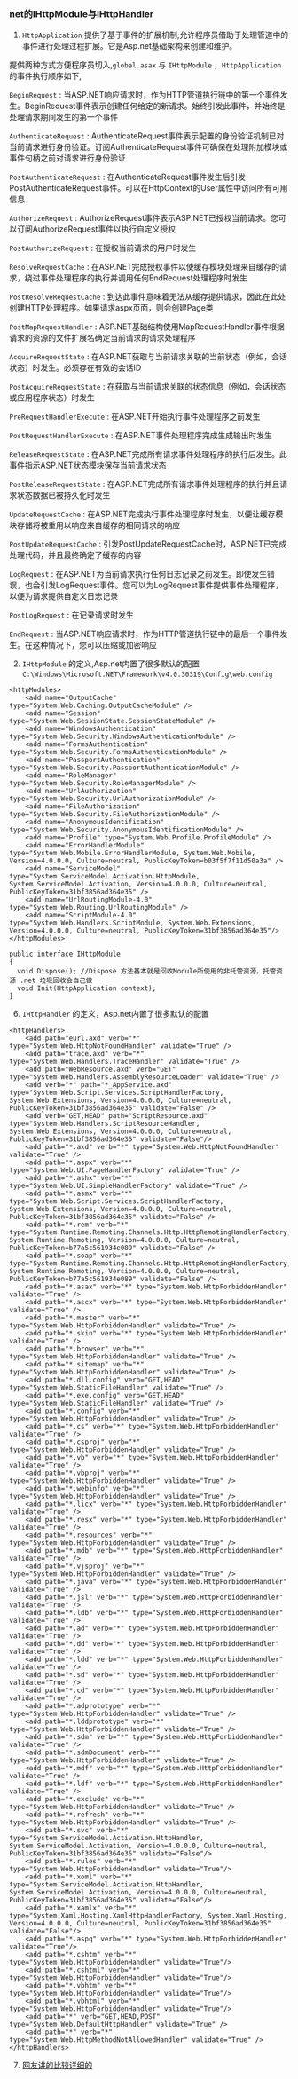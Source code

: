 ### net的IHttpModule与IHttpHandler

1. `HttpApplication` 提供了基于事件的扩展机制,允许程序员借助于处理管道中的事件进行处理过程扩展。它是Asp.net基础架构来创建和维护。

提供两种方式方便程序员切入,`global.asax` 与 `IHttpModule` ，`HttpApplication` 的事件执行顺序如下,

`BeginRequest` : 当ASP.NET响应请求时，作为HTTP管道执行链中的第一个事件发生。BeginRequest事件表示创建任何给定的新请求。始终引发此事件，并始终是处理请求期间发生的第一个事件

`AuthenticateRequest` :  AuthenticateRequest事件表示配置的身份验证机制已对当前请求进行身份验证。订阅AuthenticateRequest事件可确保在处理附加模块或事件句柄之前对请求进行身份验证

`PostAuthenticateRequest` : 在AuthenticateRequest事件发生后引发PostAuthenticateRequest事件。可以在HttpContext的User属性中访问所有可用信息

`AuthorizeRequest` : AuthorizeRequest事件表示ASP.NET已授权当前请求。您可以订阅AuthorizeRequest事件以执行自定义授权

`PostAuthorizeRequest` : 在授权当前请求的用户时发生

`ResolveRequestCache` : 在ASP.NET完成授权事件以使缓存模块处理来自缓存的请求，绕过事件处理程序的执行并调用任何EndRequest处理程序时发生

`PostResolveRequestCache` : 到达此事件意味着无法从缓存提供请求，因此在此处创建HTTP处理程序。如果请求aspx页面，则会创建Page类

`PostMapRequestHandler` : ASP.NET基础结构使用MapRequestHandler事件根据请求的资源的文件扩展名确定当前请求的请求处理程序

`AcquireRequestState` : 在ASP.NET获取与当前请求关联的当前状态（例如，会话状态）时发生。必须存在有效​​的会话ID

`PostAcquireRequestState` : 在获取与当前请求关联的状态信息（例如，会话状态或应用程序状态）时发生

`PreRequestHandlerExecute` : 在ASP.NET开始执行事件处理程序之前发生

`PostRequestHandlerExecute` : 在ASP.NET事件处理程序完成生成输出时发生

`ReleaseRequestState` : 在ASP.NET完成所有请求事件处理程序的执行后发生。此事件指示ASP.NET状态模块保存当前请求状态

`PostReleaseRequestState` : 在ASP.NET完成所有请求事件处理程序的执行并且请求状态数据已被持久化时发生

`UpdateRequestCache` : 在ASP.NET完成执行事件处理程序时发生，以便让缓存模块存储将被重用以响应来自缓存的相同请求的响应

`PostUpdateRequestCache` : 引发PostUpdateRequestCache时，ASP.NET已完成处理代码，并且最终确定了缓存的内容

`LogRequest` : 在ASP.NET为当前请求执行任何日志记录之前发生。即使发生错误，也会引发LogRequest事件。您可以为LogRequest事件提供事件处理程序，以便为请求提供自定义日志记录

`PostLogRequest` : 在记录请求时发生

`EndRequest` : 当ASP.NET响应请求时，作为HTTP管道执行链中的最后一个事件发生。在这种情况下，您可以压缩或加密响应


2. `IHttpModule` 的定义,Asp.net内置了很多默认的配置 `C:\Windows\Microsoft.NET\Framework\v4.0.30319\Config\web.config`

```
<httpModules>
    <add name="OutputCache" type="System.Web.Caching.OutputCacheModule" />
    <add name="Session" type="System.Web.SessionState.SessionStateModule" />
    <add name="WindowsAuthentication" type="System.Web.Security.WindowsAuthenticationModule" />
    <add name="FormsAuthentication" type="System.Web.Security.FormsAuthenticationModule" />
    <add name="PassportAuthentication" type="System.Web.Security.PassportAuthenticationModule" />
    <add name="RoleManager" type="System.Web.Security.RoleManagerModule" />
    <add name="UrlAuthorization" type="System.Web.Security.UrlAuthorizationModule" />
    <add name="FileAuthorization" type="System.Web.Security.FileAuthorizationModule" />
    <add name="AnonymousIdentification" type="System.Web.Security.AnonymousIdentificationModule" />
    <add name="Profile" type="System.Web.Profile.ProfileModule" />
    <add name="ErrorHandlerModule" type="System.Web.Mobile.ErrorHandlerModule, System.Web.Mobile, Version=4.0.0.0, Culture=neutral, PublicKeyToken=b03f5f7f11d50a3a" />
    <add name="ServiceModel" type="System.ServiceModel.Activation.HttpModule, System.ServiceModel.Activation, Version=4.0.0.0, Culture=neutral, PublicKeyToken=31bf3856ad364e35" />
    <add name="UrlRoutingModule-4.0" type="System.Web.Routing.UrlRoutingModule" />
    <add name="ScriptModule-4.0" type="System.Web.Handlers.ScriptModule, System.Web.Extensions, Version=4.0.0.0, Culture=neutral, PublicKeyToken=31bf3856ad364e35"/>
</httpModules>
```

```
public interface IHttpModule
{
  void Dispose(); //Dispose 方法基本就是回收Module所使用的非托管资源，托管资源 .net 垃圾回收会自己做
  void Init(HttpApplication context);
}
```


6. `IHttpHandler` 的定义，Asp.net内置了很多默认的配置

```
<httpHandlers>
    <add path="eurl.axd" verb="*" type="System.Web.HttpNotFoundHandler" validate="True" />
    <add path="trace.axd" verb="*" type="System.Web.Handlers.TraceHandler" validate="True" />
    <add path="WebResource.axd" verb="GET" type="System.Web.Handlers.AssemblyResourceLoader" validate="True" />
    <add verb="*" path="*_AppService.axd" type="System.Web.Script.Services.ScriptHandlerFactory, System.Web.Extensions, Version=4.0.0.0, Culture=neutral, PublicKeyToken=31bf3856ad364e35" validate="False" />
    <add verb="GET,HEAD" path="ScriptResource.axd" type="System.Web.Handlers.ScriptResourceHandler, System.Web.Extensions, Version=4.0.0.0, Culture=neutral, PublicKeyToken=31bf3856ad364e35" validate="False"/>
    <add path="*.axd" verb="*" type="System.Web.HttpNotFoundHandler" validate="True" />
    <add path="*.aspx" verb="*" type="System.Web.UI.PageHandlerFactory" validate="True" />
    <add path="*.ashx" verb="*" type="System.Web.UI.SimpleHandlerFactory" validate="True" />
    <add path="*.asmx" verb="*" type="System.Web.Script.Services.ScriptHandlerFactory, System.Web.Extensions, Version=4.0.0.0, Culture=neutral, PublicKeyToken=31bf3856ad364e35" validate="False" />
    <add path="*.rem" verb="*" type="System.Runtime.Remoting.Channels.Http.HttpRemotingHandlerFactory, System.Runtime.Remoting, Version=4.0.0.0, Culture=neutral, PublicKeyToken=b77a5c561934e089" validate="False" />
    <add path="*.soap" verb="*" type="System.Runtime.Remoting.Channels.Http.HttpRemotingHandlerFactory, System.Runtime.Remoting, Version=4.0.0.0, Culture=neutral, PublicKeyToken=b77a5c561934e089" validate="False" />
    <add path="*.asax" verb="*" type="System.Web.HttpForbiddenHandler" validate="True" />
    <add path="*.ascx" verb="*" type="System.Web.HttpForbiddenHandler" validate="True" />
    <add path="*.master" verb="*" type="System.Web.HttpForbiddenHandler" validate="True" />
    <add path="*.skin" verb="*" type="System.Web.HttpForbiddenHandler" validate="True" />
    <add path="*.browser" verb="*" type="System.Web.HttpForbiddenHandler" validate="True" />
    <add path="*.sitemap" verb="*" type="System.Web.HttpForbiddenHandler" validate="True" />
    <add path="*.dll.config" verb="GET,HEAD" type="System.Web.StaticFileHandler" validate="True" />
    <add path="*.exe.config" verb="GET,HEAD" type="System.Web.StaticFileHandler" validate="True" />
    <add path="*.config" verb="*" type="System.Web.HttpForbiddenHandler" validate="True" />
    <add path="*.cs" verb="*" type="System.Web.HttpForbiddenHandler" validate="True" />
    <add path="*.csproj" verb="*" type="System.Web.HttpForbiddenHandler" validate="True" />
    <add path="*.vb" verb="*" type="System.Web.HttpForbiddenHandler" validate="True" />
    <add path="*.vbproj" verb="*" type="System.Web.HttpForbiddenHandler" validate="True" />
    <add path="*.webinfo" verb="*" type="System.Web.HttpForbiddenHandler" validate="True" />
    <add path="*.licx" verb="*" type="System.Web.HttpForbiddenHandler" validate="True" />
    <add path="*.resx" verb="*" type="System.Web.HttpForbiddenHandler" validate="True" />
    <add path="*.resources" verb="*" type="System.Web.HttpForbiddenHandler" validate="True" />
    <add path="*.mdb" verb="*" type="System.Web.HttpForbiddenHandler" validate="True" />
    <add path="*.vjsproj" verb="*" type="System.Web.HttpForbiddenHandler" validate="True" />
    <add path="*.java" verb="*" type="System.Web.HttpForbiddenHandler" validate="True" />
    <add path="*.jsl" verb="*" type="System.Web.HttpForbiddenHandler" validate="True" />
    <add path="*.ldb" verb="*" type="System.Web.HttpForbiddenHandler"  validate="True" />
    <add path="*.ad" verb="*" type="System.Web.HttpForbiddenHandler" validate="True" />
    <add path="*.dd" verb="*" type="System.Web.HttpForbiddenHandler" validate="True" />
    <add path="*.ldd" verb="*" type="System.Web.HttpForbiddenHandler" validate="True" />
    <add path="*.sd" verb="*" type="System.Web.HttpForbiddenHandler" validate="True" />
    <add path="*.cd" verb="*" type="System.Web.HttpForbiddenHandler" validate="True" />
    <add path="*.adprototype" verb="*" type="System.Web.HttpForbiddenHandler" validate="True" />
    <add path="*.lddprototype" verb="*" type="System.Web.HttpForbiddenHandler" validate="True" />
    <add path="*.sdm" verb="*" type="System.Web.HttpForbiddenHandler" validate="True" />
    <add path="*.sdmDocument" verb="*" type="System.Web.HttpForbiddenHandler" validate="True" />
    <add path="*.mdf" verb="*" type="System.Web.HttpForbiddenHandler" validate="True" />
    <add path="*.ldf" verb="*" type="System.Web.HttpForbiddenHandler" validate="True" />
    <add path="*.exclude" verb="*" type="System.Web.HttpForbiddenHandler" validate="True" />
    <add path="*.refresh" verb="*" type="System.Web.HttpForbiddenHandler" validate="True" />
    <add path="*.svc" verb="*" type="System.ServiceModel.Activation.HttpHandler, System.ServiceModel.Activation, Version=4.0.0.0, Culture=neutral, PublicKeyToken=31bf3856ad364e35" validate="False"/>
    <add path="*.rules" verb="*" type="System.Web.HttpForbiddenHandler" validate="True"/>
    <add path="*.xoml" verb="*" type="System.ServiceModel.Activation.HttpHandler, System.ServiceModel.Activation, Version=4.0.0.0, Culture=neutral, PublicKeyToken=31bf3856ad364e35" validate="False"/>
    <add path="*.xamlx" verb="*" type="System.Xaml.Hosting.XamlHttpHandlerFactory, System.Xaml.Hosting, Version=4.0.0.0, Culture=neutral, PublicKeyToken=31bf3856ad364e35" validate="False"/>
    <add path="*.aspq" verb="*" type="System.Web.HttpForbiddenHandler" validate="True"/>
    <add path="*.cshtm" verb="*" type="System.Web.HttpForbiddenHandler" validate="True"/>
    <add path="*.cshtml" verb="*" type="System.Web.HttpForbiddenHandler" validate="True"/>
    <add path="*.vbhtm" verb="*" type="System.Web.HttpForbiddenHandler" validate="True"/>
    <add path="*.vbhtml" verb="*" type="System.Web.HttpForbiddenHandler" validate="True"/>
    <add path="*" verb="GET,HEAD,POST" type="System.Web.DefaultHttpHandler" validate="True" />
    <add path="*" verb="*" type="System.Web.HttpMethodNotAllowedHandler" validate="True" />
</httpHandlers>
```

7. [网友讲的比较详细的](https://www.cnblogs.com/fish-li/archive/2012/01/29/2331477.html)
